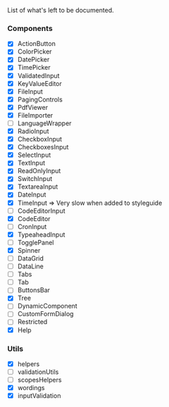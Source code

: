 List of what's left to be documented.

### Components

- [x] ActionButton
- [x] ColorPicker
- [x] DatePicker
- [x] TimePicker
- [x] ValidatedInput
- [x] KeyValueEditor
- [x] FileInput
- [x] PagingControls
- [x] PdfViewer
- [x] FileImporter
- [ ] LanguageWrapper
- [x] RadioInput
- [x] CheckboxInput
- [x] CheckboxesInput
- [x] SelectInput
- [x] TextInput
- [x] ReadOnlyInput
- [x] SwitchInput
- [x] TextareaInput
- [x] DateInput
- [x] TimeInput => Very slow when added to styleguide
- [ ] CodeEditorInput
- [x] CodeEditor
- [ ] CronInput
- [x] TypeaheadInput
- [ ] TogglePanel
- [x] Spinner
- [ ] DataGrid
- [ ] DataLine
- [ ] Tabs
- [ ] Tab
- [ ] ButtonsBar
- [x] Tree
- [ ] DynamicComponent
- [ ] CustomFormDialog
- [ ] Restricted
- [x] Help

### Utils

- [x] helpers
- [ ] validationUtils
- [ ] scopesHelpers
- [x] wordings
- [x] inputValidation